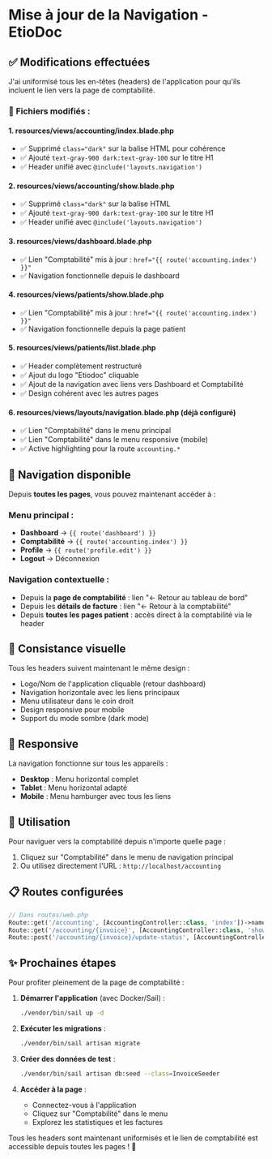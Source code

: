# Mise à jour de la Navigation - EtioDoc

## ✅ Modifications effectuées

J'ai uniformisé tous les en-têtes (headers) de l'application pour qu'ils incluent le lien vers la page de comptabilité.

### 📄 Fichiers modifiés :

#### 1. **resources/views/accounting/index.blade.php**
   - ✅ Supprimé `class="dark"` sur la balise HTML pour cohérence
   - ✅ Ajouté `text-gray-900 dark:text-gray-100` sur le titre H1
   - ✅ Header unifié avec `@include('layouts.navigation')`

#### 2. **resources/views/accounting/show.blade.php**
   - ✅ Supprimé `class="dark"` sur la balise HTML
   - ✅ Ajouté `text-gray-900 dark:text-gray-100` sur le titre H1
   - ✅ Header unifié avec `@include('layouts.navigation')`

#### 3. **resources/views/dashboard.blade.php**
   - ✅ Lien "Comptabilité" mis à jour : `href="{{ route('accounting.index') }}"`
   - ✅ Navigation fonctionnelle depuis le dashboard

#### 4. **resources/views/patients/show.blade.php**
   - ✅ Lien "Comptabilité" mis à jour : `href="{{ route('accounting.index') }}"`
   - ✅ Navigation fonctionnelle depuis la page patient

#### 5. **resources/views/patients/list.blade.php**
   - ✅ Header complètement restructuré
   - ✅ Ajout du logo "Etiodoc" cliquable
   - ✅ Ajout de la navigation avec liens vers Dashboard et Comptabilité
   - ✅ Design cohérent avec les autres pages

#### 6. **resources/views/layouts/navigation.blade.php** (déjà configuré)
   - ✅ Lien "Comptabilité" dans le menu principal
   - ✅ Lien "Comptabilité" dans le menu responsive (mobile)
   - ✅ Active highlighting pour la route `accounting.*`

## 🔗 Navigation disponible

Depuis **toutes les pages**, vous pouvez maintenant accéder à :

### Menu principal :
- **Dashboard** → `{{ route('dashboard') }}`
- **Comptabilité** → `{{ route('accounting.index') }}`
- **Profile** → `{{ route('profile.edit') }}`
- **Logout** → Déconnexion

### Navigation contextuelle :
- Depuis la **page de comptabilité** : lien "← Retour au tableau de bord"
- Depuis les **détails de facture** : lien "← Retour à la comptabilité"
- Depuis **toutes les pages patient** : accès direct à la comptabilité via le header

## 🎨 Consistance visuelle

Tous les headers suivent maintenant le même design :
- Logo/Nom de l'application cliquable (retour dashboard)
- Navigation horizontale avec les liens principaux
- Menu utilisateur dans le coin droit
- Design responsive pour mobile
- Support du mode sombre (dark mode)

## 📱 Responsive

La navigation fonctionne sur tous les appareils :
- **Desktop** : Menu horizontal complet
- **Tablet** : Menu horizontal adapté
- **Mobile** : Menu hamburger avec tous les liens

## 🚀 Utilisation

Pour naviguer vers la comptabilité depuis n'importe quelle page :
1. Cliquez sur "Comptabilité" dans le menu de navigation principal
2. Ou utilisez directement l'URL : `http://localhost/accounting`

## 📋 Routes configurées

```php
// Dans routes/web.php
Route::get('/accounting', [AccountingController::class, 'index'])->name('accounting.index');
Route::get('/accounting/{invoice}', [AccountingController::class, 'show'])->name('accounting.show');
Route::post('/accounting/{invoice}/update-status', [AccountingController::class, 'updateStatus'])->name('accounting.updateStatus');
```

## ✨ Prochaines étapes

Pour profiter pleinement de la page de comptabilité :

1. **Démarrer l'application** (avec Docker/Sail) :
   ```bash
   ./vendor/bin/sail up -d
   ```

2. **Exécuter les migrations** :
   ```bash
   ./vendor/bin/sail artisan migrate
   ```

3. **Créer des données de test** :
   ```bash
   ./vendor/bin/sail artisan db:seed --class=InvoiceSeeder
   ```

4. **Accéder à la page** :
   - Connectez-vous à l'application
   - Cliquez sur "Comptabilité" dans le menu
   - Explorez les statistiques et les factures

Tous les headers sont maintenant uniformisés et le lien de comptabilité est accessible depuis toutes les pages ! 🎉
